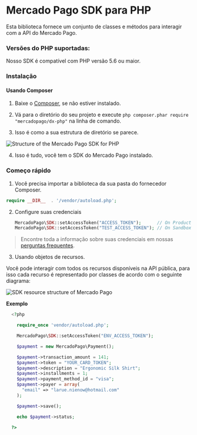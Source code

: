 # Mercado Pago SDK para PHP

Esta biblioteca fornece um conjunto de classes e métodos para interagir com a API do Mercado Pago.

### Versões do PHP suportadas:

Nosso SDK é compatível com PHP versão 5.6 ou maior.

### Instalação

#### Usando Composer

1) Baixe o [Composer](https://getcomposer.org/download/), se não estiver instalado.

2) Vá para o diretório do seu projeto e execute `php composer.phar require "mercadopago/dx-php"` na linha de comando.

3) Isso é como a sua estrutura de diretório se parece.

![Structure of the Mercado Pago SDK for PHP](https://user-images.githubusercontent.com/864790/34394635-44f7745a-eb39-11e7-981d-77cf759cf05f.png)

4) Isso é tudo, você tem o SDK do Mercado Pago instalado.

### Começo rápido

1) Você precisa importar a biblioteca da sua pasta do fornecedor Composer.

  ```php
  require __DIR__  . '/vendor/autoload.php';
  ```

2) Configure suas credenciais

    ```php
    MercadoPago\SDK::setAccessToken("ACCESS_TOKEN");      // On Production
    MercadoPago\SDK::setAccessToken("TEST_ACCESS_TOKEN"); // On Sandbox
    ```

> Encontre toda a informação sobre suas credenciais em nossas [perguntas frequentes](https://www.mercadopago.com.br/developers/pt/guides/resources/faqs/credentials/).

3) Usando objetos de recursos.

  Você pode interagir com todos os recursos disponíveis na API pública, para isso cada recurso é representado por classes de acordo com o seguinte diagrama:

  ![SDK resource structure of Mercado Pago](https://user-images.githubusercontent.com/864790/34393059-9acad058-eb2e-11e7-9987-494eaf19d109.png)

  **Exemplo**

```php
  <?php

    require_once 'vendor/autoload.php';

    MercadoPago\SDK::setAccessToken("ENV_ACCESS_TOKEN");

    $payment = new MercadoPago\Payment();

    $payment->transaction_amount = 141;
    $payment->token = "YOUR_CARD_TOKEN";
    $payment->description = "Ergonomic Silk Shirt";
    $payment->installments = 1;
    $payment->payment_method_id = "visa";
    $payment->payer = array(
      "email" => "larue.nienow@hotmail.com"
    );

    $payment->save();

    echo $payment->status;

  ?>
```
